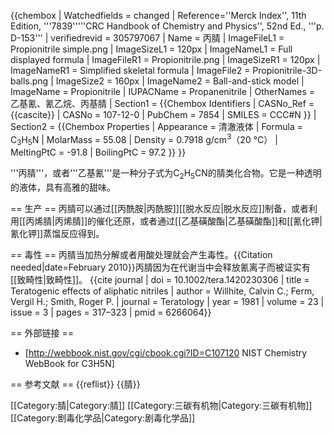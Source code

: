 {{chembox
| Watchedfields = changed
|   Reference=<ref>''Merck Index'', 11th Edition, '''7839'''</ref><ref>''CRC Handbook of Chemistry and Physics'', 52nd Ed., '''p. D-153'''</ref>
| verifiedrevid = 305797067
|   Name = 丙腈
|   ImageFileL1 = Propionitrile simple.png
|   ImageSizeL1 = 120px
|   ImageNameL1 = Full displayed formula
|   ImageFileR1 = Propionitrile.png
|   ImageSizeR1 = 120px
|   ImageNameR1 = Simplified skeletal formula
|   ImageFile2 = Propionitrile-3D-balls.png
|   ImageSize2 = 160px
|   ImageName2 = Ball-and-stick model
|   ImageName = Propionitrile
|   IUPACName = Propanenitrile
|   OtherNames = 乙基氰、氰乙烷、丙基腈
| Section1 = {{Chembox Identifiers
|   CASNo_Ref = {{cascite}}
|   CASNo = 107-12-0
|  PubChem = 7854
|   SMILES = CCC#N
  }}
| Section2 = {{Chembox Properties
|   Appearance = 清澈液体
|   Formula = C<sub>3</sub>H<sub>5</sub>N
|   MolarMass = 55.08
|   Density = 0.7918 g/cm<sup>3</sup>（20 °C）
|   MeltingPtC = -91.8
|   BoilingPtC = 97.2
  }}
}}

'''丙腈'''，或者'''乙基氰'''是一种分子式为C<sub>2</sub>H<sub>5</sub>CN的腈类化合物。它是一种透明的液体，具有高雅的甜味。

== 生产 ==
丙腈可以通过[[丙酰胺|丙酰胺]][[脱水反应|脱水反应]]制备，或者利用[[丙烯腈|丙烯腈]]的催化还原，或者通过[[乙基磺酸酯|乙基磺酸酯]]和[[氰化钾|氰化钾]]蒸馏反应得到。

== 毒性 ==
丙腈当加热分解或者用酸处理就会产生毒性。{{Citation needed|date=February 2010}}丙腈因为在代谢当中会释放氰离子而被证实有[[致畸性|致畸性]]。
<ref>{{cite journal | doi = 10.1002/tera.1420230306 | title = Teratogenic effects of aliphatic nitriles | author = Willhite, Calvin C.; Ferm, Vergil H.; Smith, Roger P. | journal = Teratology  | year = 1981 | volume = 23 | issue = 3 | pages = 317–323 | pmid = 6266064}}</ref>

== 外部链接 ==
* [http://webbook.nist.gov/cgi/cbook.cgi?ID=C107120 NIST Chemistry WebBook for C3H5N]

== 参考文献 ==
{{reflist}}
{{腈}}

[[Category:腈|Category:腈]]
[[Category:三碳有机物|Category:三碳有机物]]
[[Category:剧毒化学品|Category:剧毒化学品]]
